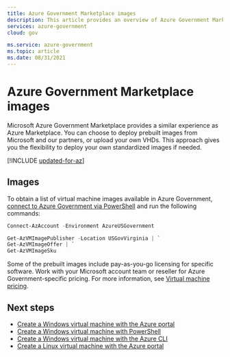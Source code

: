 ```yaml
---
title: Azure Government Marketplace images
description: This article provides an overview of Azure Government Marketplace image gallery
services: azure-government
cloud: gov

ms.service: azure-government
ms.topic: article
ms.date: 08/31/2021
---
```


# Azure Government Marketplace images

Microsoft Azure Government Marketplace provides a similar experience as Azure Marketplace. You can choose to deploy prebuilt images from Microsoft and our partners, or upload your own VHDs. This approach gives you the flexibility to deploy your own standardized images if needed.

[!INCLUDE [updated-for-az](~/reusable-content/ce-skilling/azure/includes/updated-for-az.md)]

## Images

To obtain a list of virtual machine images available in Azure Government, [connect to Azure Government via PowerShell](documentation-government-get-started-connect-with-ps.md) and run the following commands:

```powershell
Connect-AzAccount -Environment AzureUSGovernment

Get-AzVMImagePublisher -Location USGovVirginia | `
Get-AzVMImageOffer | `
Get-AzVMImageSku
```
<!-- 
Get-AzVMImagePublisher -Location USGovVirginia | `
Get-AzVMImageOffer | `
Get-AzVMImageSku | `
Select-Object @{Name="Entry";Expression={"| " + $_.PublisherName + " | " + $_.Offer +  " | " + $_.Skus + " |" }} | `
Select-Object -ExpandProperty Entry | `
Out-File vm-images.md
-->

Some of the prebuilt images include pay-as-you-go licensing for specific software. Work with your Microsoft account team or reseller for Azure Government-specific pricing. For more information, see [Virtual machine pricing](https://azure.microsoft.com/pricing/details/virtual-machines/).

## Next steps

- [Create a Windows virtual machine with the Azure portal](/azure/virtual-machines/windows/quick-create-portal)
- [Create a Windows virtual machine with PowerShell](/azure/virtual-machines/windows/quick-create-powershell)
- [Create a Windows virtual machine with the Azure CLI](/azure/virtual-machines/windows/quick-create-cli)
- [Create a Linux virtual machine with the Azure portal](/azure/virtual-machines/linux/quick-create-portal)

